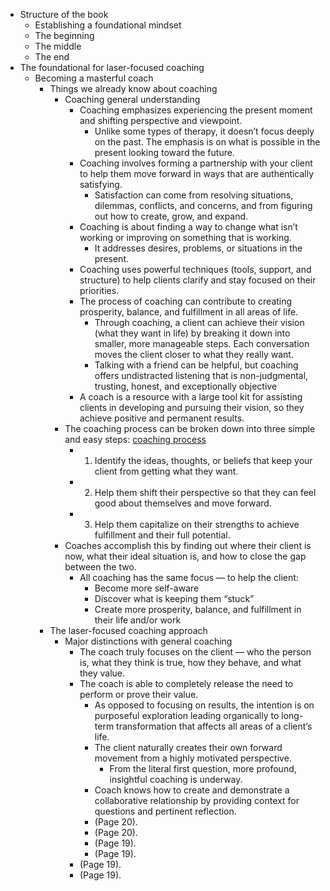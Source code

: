 - Structure of the book
    - Establishing a foundational mindset
    - The beginning
    - The middle
    - The end
- The foundational for laser-focused coaching
    - Becoming a masterful coach
        - Things we already know about coaching
            - Coaching general understanding
                - Coaching emphasizes experiencing the present moment and shifting perspective and viewpoint. 
                    - Unlike some types of therapy, it doesn’t focus deeply on the past. The emphasis is on what is possible in the present looking toward the future.
                -  Coaching involves forming a partnership with your client to help them move forward in ways that are authentically satisfying.
                    -  Satisfaction can come from resolving situations, dilemmas, conflicts, and concerns, and from figuring out how to create, grow, and expand.
                -  Coaching is about finding a way to change what isn’t working or improving on something that is working. 
                    - It addresses desires, problems, or situations in the present.
                - Coaching uses powerful techniques (tools, support, and structure) to help clients clarify and stay focused on their priorities.
                - The process of coaching can contribute to creating prosperity, balance, and fulfillment in all areas of life. 
                    - Through coaching, a client can achieve their vision (what they want in life) by breaking it down into smaller, more manageable steps. Each conversation moves the client closer to what they really want.
                    - Talking with a friend can be helpful, but coaching offers undistracted listening that is non-judgmental, trusting, honest, and exceptionally objective
                - A coach is a resource with a large tool kit for assisting clients in developing and pursuing their vision, so they achieve positive and permanent results. 
            - The coaching process can be broken down into three simple and easy steps: [coaching process](<coaching process.md>)
                - 1. Identify the ideas, thoughts, or beliefs that keep your client from getting what they want. 
                - 2. Help them shift their perspective so that they can feel good about themselves and move forward. 
                - 3. Help them capitalize on their strengths to achieve fulfillment and their full potential.
            - Coaches accomplish this by finding out where their client is now, what their ideal situation is, and how to close the gap between the two. 
                - All coaching has the same focus — to help the client:
                    -  Become more self-aware 
                    - Discover what is keeping them “stuck” 
                    - Create more prosperity, balance, and fulfillment in their life and/or work
        - The laser-focused coaching approach
            - Major distinctions with general coaching
                - The coach truly focuses on the client — who the person is, what they think is true, how they behave, and what they value.
                - The coach is able to completely release the need to perform or prove their value.
                    - As opposed to focusing on results, the intention is on purposeful exploration leading organically to long-term transformation that affects all areas of a client’s life.
                    - The client naturally creates their own forward movement from a highly motivated perspective. 
                        - From the literal first question, more profound, insightful coaching is underway.
                    - Coach knows how to create and demonstrate a collaborative relationship by providing context for questions and pertinent reflection.
                    - (Page 20). 
                    - (Page 20). 
                    - (Page 19). 
                    - (Page 19). 
                - (Page 19). 
                - (Page 19). 
